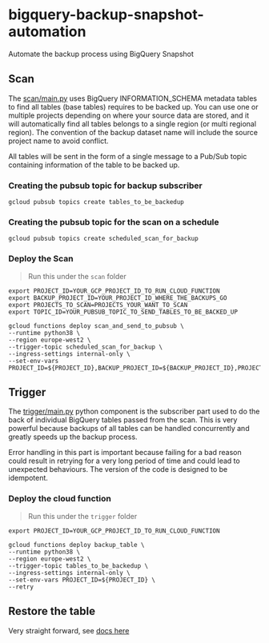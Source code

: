 # bigquery-backup-snapshot-automation

Automate the backup process using BigQuery Snapshot

## Scan

The [scan/main.py](scan/main.py) uses BigQuery INFORMATION_SCHEMA metadata tables to find all tables (base tables)
requires to be backed up.
You can use one or multiple projects depending on where your source data are stored, and it will automatically find all
tables belongs to a single region (or multi regional region). 
The convention of the backup dataset name will include the source project name to avoid conflict.

All tables will be sent in the form of a single message to a Pub/Sub topic containing information of the table to be
backed up.

### Creating the pubsub topic for backup subscriber

```
gcloud pubsub topics create tables_to_be_backedup
```

### Creating the pubsub topic for the scan on a schedule

```
gcloud pubsub topics create scheduled_scan_for_backup
```

### Deploy the Scan

> Run this under the `scan` folder

```
export PROJECT_ID=YOUR_GCP_PROJECT_ID_TO_RUN_CLOUD_FUNCTION
export BACKUP_PROJECT_ID=YOUR_PROJECT_ID_WHERE_THE_BACKUPS_GO
export PROJECTS_TO_SCAN=PROJECTS_YOUR_WANT_TO_SCAN
export TOPIC_ID=YOUR_PUBSUB_TOPIC_TO_SEND_TABLES_TO_BE_BACKED_UP

gcloud functions deploy scan_and_send_to_pubsub \
--runtime python38 \
--region europe-west2 \
--trigger-topic scheduled_scan_for_backup \
--ingress-settings internal-only \
--set-env-vars PROJECT_ID=${PROJECT_ID},BACKUP_PROJECT_ID=${BACKUP_PROJECT_ID},PROJECTS_TO_SCAN=${PROJECTS_TO_SCAN},TOPIC_ID=${TOPIC_ID}
```

## Trigger

The [trigger/main.py](trigger/main.py) python component is the subscriber part used to do the back of individual
BigQuery
tables passed from the scan. This is very powerful because backups of all tables can be handled concurrently and greatly
speeds up the backup process.

Error handling in this part is important because failing for a bad reason could result in retrying for a very long
period of time and could lead to unexpected behaviours. The version of the code is designed to be idempotent.

### Deploy the cloud function

> Run this under the `trigger` folder

```
export PROJECT_ID=YOUR_GCP_PROJECT_ID_TO_RUN_CLOUD_FUNCTION

gcloud functions deploy backup_table \
--runtime python38 \
--region europe-west2 \
--trigger-topic tables_to_be_backedup \
--ingress-settings internal-only \
--set-env-vars PROJECT_ID=${PROJECT_ID} \
--retry
```

## Restore the table
Very straight forward, see [docs here](https://cloud.google.com/bigquery/docs/table-snapshots-restore#sql)